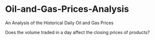 # Oil-and-Gas-Prices-Analysis

An Analysis of the Historical Daily Oil and Gas Prices

Does the volume traded in a day affect the closing prices of products?
